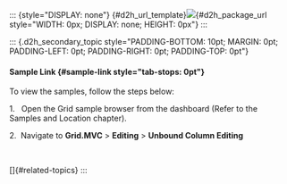 ::: {style="DISPLAY: none"}
[](ms-xhelp:///?Id=d2h_url_template){#d2h_url_template}![](!package_url!){#d2h_package_url style="WIDTH: 0px; DISPLAY: none; HEIGHT: 0px"}
:::

::: {.d2h_secondary_topic style="PADDING-BOTTOM: 10pt; MARGIN: 0pt; PADDING-LEFT: 0pt; PADDING-RIGHT: 0pt; PADDING-TOP: 0pt"}
#### Sample Link {#sample-link style="tab-stops: 0pt"}

To view the samples, follow the steps below:

1.   Open the Grid sample browser from the dashboard (Refer to the Samples and Location chapter).

2.  Navigate to **Grid.MVC** \> **Editing** \> **Unbound Column Editing**

 

[]{#related-topics}
:::
